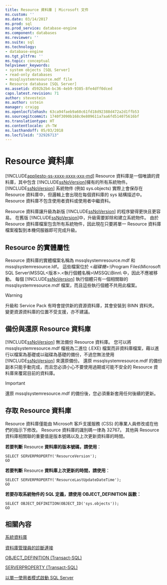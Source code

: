 ```yaml
---
title: Resource 資料庫 | Microsoft 文件
ms.custom: ''
ms.date: 03/14/2017
ms.prod: sql
ms.prod_service: database-engine
ms.component: databases
ms.reviewer: ''
ms.suite: sql
ms.technology:
- database-engine
ms.tgt_pltfrm: ''
ms.topic: conceptual
helpviewer_keywords:
- system objects [SQL Server]
- read-only databases
- mssqlsystemresource.mdf file
- Resource database [SQL Server]
ms.assetid: d592b2b4-bc36-4eb9-9385-8fe4dff0dced
caps.latest.revision: 71
author: stevestein
ms.author: sstein
manager: craigg
ms.openlocfilehash: 63ca94faeb9a60c61fd18d92388d472a2d1ffb53
ms.sourcegitcommit: 1740f3090b168c0e809611a7aa6fd514075616bf
ms.translationtype: HT
ms.contentlocale: zh-TW
ms.lasthandoff: 05/03/2018
ms.locfileid: "32926713"
---
```

# <a name="resource-database"></a>Resource 資料庫
[!INCLUDE[appliesto-ss-xxxx-xxxx-xxx-md](../../includes/appliesto-ss-xxxx-xxxx-xxx-md.md)]
  Resource 資料庫是一個唯讀的資料庫，其中包含 [!INCLUDE[ssNoVersion](../../includes/ssnoversion-md.md)]擁有的所有系統物件。 [!INCLUDE[ssNoVersion](../../includes/ssnoversion-md.md)] 系統物件 (例如 sys.objects) 實際上會保存在 Resource 資料庫中，但邏輯上會出現在每個資料庫的 sys 結構描述中。 Resource 資料庫不包含使用者資料或使用者中繼資料。  
  
 Resource 資料庫讓升級為新版 [!INCLUDE[ssNoVersion](../../includes/ssnoversion-md.md)] 的程序變得更快且更容易。 在舊版 [!INCLUDE[ssNoVersion](../../includes/ssnoversion-md.md)]中，升級需要卸除和建立系統物件。 由於 Resource 資料庫檔案包含所有系統物件，因此現在只要將單一 Resource 資料庫檔案複製到本機伺服器即可完成升級。  
  
## <a name="physical-properties-of-resource"></a>Resource 的實體屬性  
 Resource 資料庫的實體檔案名稱為 mssqlsystemresource.mdf 和 mssqlsystemresource.ldf。 這些檔案位於 \<*磁碟機*>:\Program Files\Microsoft SQL Server\MSSQL\<版本>.\<執行個體名稱>\MSSQL\Binn\ 中，因此不應被移動。 每個 [!INCLUDE[ssNoVersion](../../includes/ssnoversion-md.md)] 執行個體只有一個相關聯的 mssqlsystemresource.mdf 檔案，而且這些執行個體不共用此檔案。  
  
> [!WARNING]  
>  升級和 Service Pack 有時會提供新的資源資料庫，其會安裝到 BINN 資料夾。 變更資源資料庫的位置不受支援，亦不建議。  
  
## <a name="backing-up-and-restoring-the-resource-database"></a>備份與還原 Resource 資料庫  
 [!INCLUDE[ssNoVersion](../../includes/ssnoversion-md.md)] 無法備份 Resource 資料庫。 您可以將 mssqlsystemresource.mdf 檔視為二進位 (.EXE) 檔案而非資料庫檔案，藉以進行以檔案為基礎或以磁碟為基礎的備份，不過您無法使用 [!INCLUDE[ssNoVersion](../../includes/ssnoversion-md.md)] 來還原備份。 還原 mssqlsystemresource.mdf 的備份副本只能手動完成，而且您必須小心不要使用過期或可能不安全的 Resource 資料庫來覆寫目前的資料庫。  
  
> [!IMPORTANT]  
>  還原 mssqlsystemresource.mdf 的備份後，您必須重新套用任何後續的更新。  
  
## <a name="accessing-the-resource-database"></a>存取 Resource 資料庫  
 Resource 資料庫僅能由 Microsoft 客戶支援服務 (CSS) 的專業人員修改或在他們的指示下修改。 Resource 資料庫的識別碼一律為 32767。 其他與 Resource 資料庫相關聯的重要值是版本號碼以及上次更新資料庫的時間。  
  
 **若要判斷** Resource **資料庫的版本號碼，請使用**：  
  
```  
SELECT SERVERPROPERTY('ResourceVersion');  
GO  
```  
  
 **若要判斷** Resource **資料庫上次更新的時間，請使用**：  
  
```  
SELECT SERVERPROPERTY('ResourceLastUpdateDateTime');  
GO  
```  
  
 **若要存取系統物件的 SQL 定義，請使用 OBJECT_DEFINITION 函數：**  
  
```  
SELECT OBJECT_DEFINITION(OBJECT_ID('sys.objects'));  
GO  
```  
  
## <a name="related-content"></a>相關內容  
 [系統資料庫](../../relational-databases/databases/system-databases.md)  
  
 [資料庫管理員的診斷連接](../../database-engine/configure-windows/diagnostic-connection-for-database-administrators.md)  
  
 [OBJECT_DEFINITION &#40;Transact-SQL&#41;](../../t-sql/functions/object-definition-transact-sql.md)  
  
 [SERVERPROPERTY &#40;Transact-SQL&#41;](../../t-sql/functions/serverproperty-transact-sql.md)  
  
 [以單一使用者模式啟動 SQL Server](../../database-engine/configure-windows/start-sql-server-in-single-user-mode.md)  
  
  
